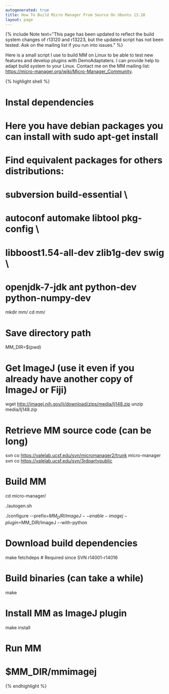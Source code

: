 ```yaml
---
autogenerated: true
title: How To Build Micro Manager From Source On Ubuntu 13.10
layout: page
---
```


{% include Note text="This page has been updated to reflect the build system changes of r13120 and r13223, but the updated script has not been tested. Ask on the mailing list if you run into issues." %}

Here is a small script I use to build MM on Linux to be able to test new
features and develop plugins with DemoAdaptaters. I can provide help to
adapt build system to your Linux. Contact me on the MM mailing list:
<https://micro-manager.org/wiki/Micro-Manager_Community>.

{% highlight shell %}
# Instal dependencies
# Here you have debian packages you can install with sudo apt-get install
# Find equivalent packages for others distributions:
#
# subversion build-essential \
# autoconf automake libtool pkg-config \
# libboost1.54-all-dev zlib1g-dev swig \
# openjdk-7-jdk ant python-dev python-numpy-dev

mkdir mm/
cd mm/

# Save directory path
MM_DIR=$(pwd)

# Get ImageJ (use it even if you already have another copy of ImageJ or Fiji)
wget http://imagej.nih.gov/ij/download/zips/media/Ij148.zip
unzip media/Ij148.zip

# Retrieve MM source code (can be long)
svn co https://valelab.ucsf.edu/svn/micromanager2/trunk micro-manager
svn co https://valelab.ucsf.edu/svn/3rdpartypublic

# Build MM
cd micro-manager/

./autogen.sh

./configure --prefix=$MM_DIR/ImageJ --enable-imagej-plugin=$MM_DIR/ImageJ --with-python

# Download build dependencies
make fetchdeps   # Required since SVN r14001-r14016

# Build binaries (can take a while)
make

# Install MM as ImageJ plugin
make install

# Run MM
# $MM_DIR/mmimagej
{% endhighlight %}
